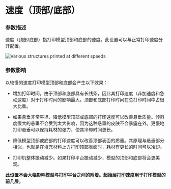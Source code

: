 速度（顶部/底部）
====
### **参数描述**
速度（顶部/底部）指打印模型顶部和底部的速度。此设置可以与正常打印速度分开配置。

![Various structures printed at different speeds](../images/speed_difference.png)

### **参数影响**
以较慢的速度打印模型顶部和底部会产生以下效果：
* 增加打印时间。由于顶部和底部具有长线条，因此其打印速度（非加速度和急动速度）对于打印时间的影响最大。顶部和底部打印时间在总打印时间中占很大比重。
* 如果悬垂非常平坦，降低模型顶部或底部的打印速度可以改善悬垂质量。倾斜度很大的悬垂不会受到太大影响，因为这种悬垂的皮肤不会暴露在外。更慢地打印悬垂可以保持耗材的张力，使其冷却时间更长。
* 降低模型顶部或底部的打印速度可以改善顶部表面的质量。其原理与悬垂部分相似，也就是在填充材料上方打印顶部表面时，耗材有更长的时间可以冷却。

* 打印机整体振动减少。如果打印平台振动减少，模型的顶部和底部将会更美观。

**此设置不会大幅影响模型与打印平台之间的附着。[起始层打印速度](speed_print_layer_0.md)用于打印模型的前几层。**